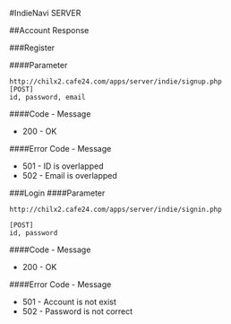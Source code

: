 #IndieNavi SERVER

##Account Response

###Register

####Parameter
```
http://chilx2.cafe24.com/apps/server/indie/signup.php
[POST]
id, password, email
```

####Code - Message
- 200 - OK

####Error Code - Message
- 501 - ID is overlapped
- 502 - Email is overlapped


###Login
####Parameter
```
http://chilx2.cafe24.com/apps/server/indie/signin.php

[POST]
id, password
```

####Code - Message
- 200 - OK

####Error Code - Message
- 501 - Account is not exist
- 502 - Password is not correct
